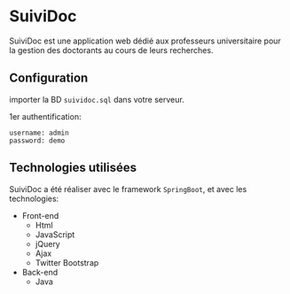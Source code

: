 # SuiviDoc
SuiviDoc est une application web dédié aux professeurs universitaire pour la gestion des doctorants au cours de leurs recherches.

## Configuration
importer la BD `suividoc.sql` dans votre serveur.

1er authentification:
```
username: admin
password: demo
```
## Technologies utilisées
SuiviDoc a été réaliser avec le framework `SpringBoot`, et avec les technologies:
- Front-end
  - Html
  - JavaScript
  - jQuery
  - Ajax
  - Twitter Bootstrap
- Back-end
  - Java
